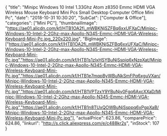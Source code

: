{
	"title": "Minipc Windows 10 Intel 1.33Ghz Atom z8350  Emmc HDMI VGA Wireless Mouse Keyboard Mini Pcs Small Desktop Computer Office Mini Pc",
	"date": "2018-10-31 10:30:20",
	"SubCat": ["Computer & Office"],
	"categories": ["Mini PC"],
	"thumbnailImage": "https://ae01.alicdn.com/kf/HTB1OA2fi_mWBKNjSZFBq6xxUFXaC/Minipc-Windows-10-Intel-2-2Ghz-max-Apollo-N345-Emmc-HDMI-VGA-Wireless-Keyboard-Mini-Pc.jpg_220x220.jpg",
	"BigImage": ["https://ae01.alicdn.com/kf/HTB1OA2fi_mWBKNjSZFBq6xxUFXaC/Minipc-Windows-10-Intel-2-2Ghz-max-Apollo-N345-Emmc-HDMI-VGA-Wireless-Keyboard-Mini-Pc.jpg","https://ae01.alicdn.com/kf/HTB1s1zlxHSYBuNjSspiq6xNzpXat/Minipc-Windows-10-Intel-2-2Ghz-max-Apollo-N345-Emmc-HDMI-VGA-Wireless-Keyboard-Mini-Pc.jpg","https://ae01.alicdn.com/kf/HTB1e7mqpByWBuNkSmFPq6xguVXan/Minipc-Windows-10-Intel-2-2Ghz-max-Apollo-N345-Emmc-HDMI-VGA-Wireless-Keyboard-Mini-Pc.jpg","https://ae01.alicdn.com/kf/HTB1VPTzxY9YBuNjy0Fgq6AxcXXaD/Minipc-Windows-10-Intel-2-2Ghz-max-Apollo-N345-Emmc-HDMI-VGA-Wireless-Keyboard-Mini-Pc.jpg","https://ae01.alicdn.com/kf/HTB1n8TUxQOWBuNjSsppq6xPgpXaB/Minipc-Windows-10-Intel-2-2Ghz-max-Apollo-N345-Emmc-HDMI-VGA-Wireless-Keyboard-Mini-Pc.jpg"],
	"actualPrice": 623.86,
	"comparePrice": 624.86,
	"linkurl": "http://s.click.aliexpress.com/e/c488kr2s",
	"inStock": 107
}
